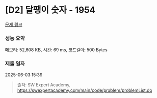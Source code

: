 # [D2] 달팽이 숫자 - 1954 

[문제 링크](https://swexpertacademy.com/main/code/problem/problemDetail.do?contestProbId=AV5PobmqAPoDFAUq) 

### 성능 요약

메모리: 52,608 KB, 시간: 69 ms, 코드길이: 500 Bytes

### 제출 일자

2025-06-03 15:39



> 출처: SW Expert Academy, https://swexpertacademy.com/main/code/problem/problemList.do